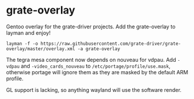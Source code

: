# grate-overlay
Gentoo overlay for the grate-driver projects. Add the grate-overlay to layman and enjoy!

    layman -f -o https://raw.githubusercontent.com/grate-driver/grate-overlay/master/overlay.xml -a grate-overlay

The tegra mesa component now depends on nouveau for vdpau. Add `-vdpau` and `-video_cards_nouveau` to `/etc/portage/profile/use.mask`, otherwise portage will ignore them as they are masked by the default ARM profile.

GL support is lacking, so anything wayland will use the software render.
